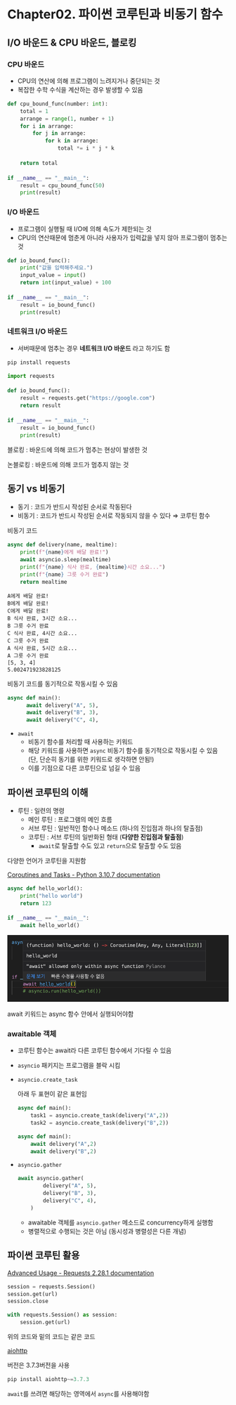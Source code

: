 # Chapter02. 파이썬 코루틴과 비동기 함수

## I/O 바운드 & CPU 바운드, 블로킹

### CPU 바운드

- CPU의 연산에 의해 프로그램이 느려지거나 중단되는 것
- 복잡한 수학 수식을 계산하는 경우 발생할 수 있음

```python
def cpu_bound_func(number: int):
    total = 1
    arrange = range(1, number + 1)
    for i in arrange:
        for j in arrange:
            for k in arrange:
                total *= i * j * k

    return total

if __name__ == "__main__":
    result = cpu_bound_func(50)
    print(result)
```

### I/O 바운드

- 프로그램이 실행될 때 I/O에 의해 속도가 제한되는 것
- CPU의 연산때문에 멈춘게 아니라 사용자가 입력값을 넣지 않아 프로그램이 멈추는 것

```python
def io_bound_func():
    print("값을 입력해주세요.")
    input_value = input()
    return int(input_value) + 100

if __name__ == "__main__":
    result = io_bound_func()
    print(result)
```

### 네트워크 I/O 바운드

- 서버때문에 멈추는 경우 **네트워크 I/O 바운드** 라고 하기도 함

```python
pip install requests
```

```python
import requests

def io_bound_func():
    result = requests.get("https://google.com")
    return result

if __name__ == "__main__":
    result = io_bound_func()
    print(result)
```

블로킹 : 바운드에 의해 코드가 멈추는 현상이 발생한 것

논블로킹 : 바운드에 의해 코드가 멈추지 않는 것

## 동기 vs 비동기

- 동기 : 코드가 반드시 작성된 순서로 작동된다
- 비동기 : 코드가 반드시 작성된 순서로 작동되지 않을 수 있다 ⇒ 코루틴 함수

비동기 코드

```python
async def delivery(name, mealtime):
    print(f"{name}에게 배달 완료!")
    await asyncio.sleep(mealtime)
    print(f"{name} 식사 완료, {mealtime}시간 소요...")
    print(f"{name} 그릇 수거 완료")
    return mealtime
```

```
A에게 배달 완료!
B에게 배달 완료!
C에게 배달 완료!
B 식사 완료, 3시간 소요...
B 그릇 수거 완료
C 식사 완료, 4시간 소요...
C 그릇 수거 완료
A 식사 완료, 5시간 소요...
A 그릇 수거 완료
[5, 3, 4]
5.002471923828125
```

비동기 코드를 동기적으로 작동시킬 수 있음

```python
async def main():
      await delivery("A", 5),
      await delivery("B", 3),
      await delivery("C", 4),
```

- `await`
    - 비동기 함수를 처리할 때 사용하는 키워드
    - 해당 키워드를 사용하면 `async` 비동기 함수를 동기적으로 작동시킬 수 있음 (단, 단순히 동기를 위한 키워드로 생각하면 안됨!)
    - 이를 기점으로 다른 코루틴으로 넘길 수 있음

## 파이썬 코루틴의 이해

- 루틴 : 일련의 명령
    - 메인 루틴 : 프로그램의 메인 흐름
    - 서브 루틴 : 일반적인 함수나 메소드 (하나의 진입점과 하나의 탈출점)
    - 코루틴 : 서브 루틴의 일반화된 형태 (**다양한 진입점과 탈출점**)
        - `await`로 탈출할 수도 있고 `return`으로 탈출할 수도 있음

다양한 언어가 코루틴을 지원함

[Coroutines and Tasks - Python 3.10.7 documentation](https://docs.python.org/ko/3/library/asyncio-task.html)

```python
async def hello_world():
    print("hello world")
    return 123

if __name__ == "__main__":
    await hello_world()
```

![Untitled](./img/02//Untitled.png)

await 키워드는 async 함수 안에서 실행되어야함

### awaitable 객체

- 코루틴 함수는 await라 다른 코루틴 함수에서 기다릴 수 있음
- `asyncio` 패키지는 프로그램을 블락 시킴
- `asyncio.create_task`
    
    아래 두 표현이 같은 표현임
    
    ```python
    async def main():
    	task1 = asyncio.create_task(delivery("A",2))
    	task2 = asyncio.create_task(delivery("B",2))
    ```
    
    ```python
    async def main():
    	await delivery("A",2)
    	await delivery("B",2)
    ```
    
- `asyncio.gather`
    
    ```python
    await asyncio.gather(
            delivery("A", 5),
            delivery("B", 3),
            delivery("C", 4),
        )
    ```
    
    - awaitable 객체를 `asyncio.gather` 메소드로 concurrency하게 실행함
    - 병렬적으로 수행되는 것은 아님 (동시성과 병렬성은 다른 개념)

## 파이썬 코루틴 활용

[Advanced Usage - Requests 2.28.1 documentation](https://requests.readthedocs.io/en/latest/user/advanced/)

```python
session = requests.Session()
session.get(url)
session.close
```

```python
with requests.Session() as session:
    session.get(url)
```

위의 코드와 밑의 코드는 같은 코드

[aiohttp](https://docs.aiohttp.org/en/stable/)

버전은 3.7.3버전을 사용

```python
pip install aiohttp~=3.7.3
```

`await`를 쓰려면 해당하는 영역에서 `async`를 사용해야함